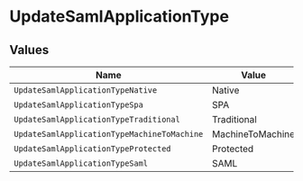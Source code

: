 # UpdateSamlApplicationType


## Values

| Name                                        | Value                                       |
| ------------------------------------------- | ------------------------------------------- |
| `UpdateSamlApplicationTypeNative`           | Native                                      |
| `UpdateSamlApplicationTypeSpa`              | SPA                                         |
| `UpdateSamlApplicationTypeTraditional`      | Traditional                                 |
| `UpdateSamlApplicationTypeMachineToMachine` | MachineToMachine                            |
| `UpdateSamlApplicationTypeProtected`        | Protected                                   |
| `UpdateSamlApplicationTypeSaml`             | SAML                                        |